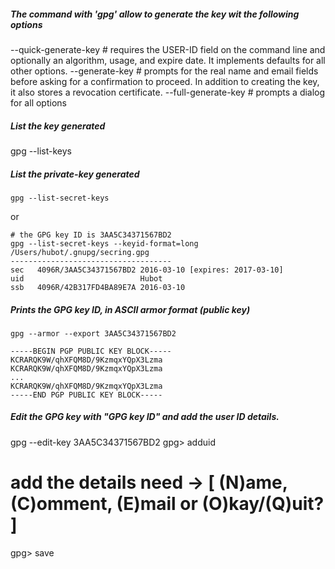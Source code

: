
##### The command with 'gpg' allow to generate the key wit the following options
--quick-generate-key  # requires the USER-ID field on the command line and optionally an algorithm, usage, and expire date. It implements defaults for all other options.
--generate-key        # prompts for the real name and email fields before asking for a confirmation to proceed. In addition to creating the key, it also stores a revocation certificate.
--full-generate-key   # prompts a dialog for all options


##### List the key generated 
gpg --list-keys

##### List the private-key generated 
```
gpg --list-secret-keys
```
or
```
# the GPG key ID is 3AA5C34371567BD2
gpg --list-secret-keys --keyid-format=long
/Users/hubot/.gnupg/secring.gpg
------------------------------------
sec   4096R/3AA5C34371567BD2 2016-03-10 [expires: 2017-03-10]
uid                          Hubot 
ssb   4096R/42B317FD4BA89E7A 2016-03-10
```

##### Prints the GPG key ID, in ASCII armor format (public key)
```
gpg --armor --export 3AA5C34371567BD2

-----BEGIN PGP PUBLIC KEY BLOCK-----
KCRARQK9W/qhXFQM8D/9KzmqxYQpX3Lzma
KCRARQK9W/qhXFQM8D/9KzmqxYQpX3Lzma
...
KCRARQK9W/qhXFQM8D/9KzmqxYQpX3Lzma
-----END PGP PUBLIC KEY BLOCK-----
```

##### Edit the GPG key with "GPG key ID" and add the user ID details.
gpg --edit-key 3AA5C34371567BD2
gpg> adduid
# add the details need -> [ (N)ame, (C)omment, (E)mail or (O)kay/(Q)uit? ]
gpg> save



